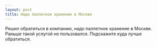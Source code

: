 ```yaml
---
layout: post 
title: Надо паллетное хранение в Москве 
--- 
```

Решил обратиться в компанию, надо паллетное хранение в Москве. Раньше такой услугой не пользовался. Подскажите куда лучше обратиться.